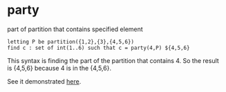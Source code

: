 # party

part of partition that contains specified element

```
letting P be partition({1,2},{3},{4,5,6})
find c : set of int(1..6) such that c = party(4,P) ${4,5,6}
```
This syntax is finding the part of the partition that contains 4. So the result is {4,5,6} because 4 is in the {4,5,6}.


See it demonstrated [here](https://github.com/conjure-cp/conjure/blob/main/docs/notebooks/Partition_operators.ipynb).
